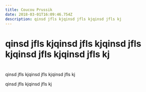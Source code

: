 ```yaml
---
title: Coucou Prussik
date: 2018-03-01T16:09:46.754Z
description: qinsd jfls kjqinsd jfls kjqinsd jfls kj
---
```

# qinsd jfls kjqinsd jfls kjqinsd jfls kjqinsd jfls kjqinsd jfls kj

# 

qinsd jfls kjqinsd jfls kjqinsd jfls kj



qinsd jfls kjqinsd jfls kj
